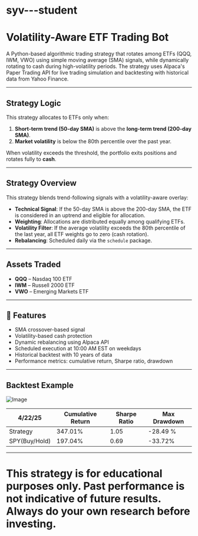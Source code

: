 # syv---student

# Volatility-Aware ETF Trading Bot

A Python-based algorithmic trading strategy that rotates among ETFs (QQQ, IWM, VWO) using simple moving average (SMA) signals, while dynamically rotating to cash during high-volatility periods. The strategy uses Alpaca's Paper Trading API for live trading simulation and backtesting with historical data from Yahoo Finance.

---

##  Strategy Logic

This strategy allocates to ETFs only when:
1. **Short-term trend (50-day SMA)** is above the **long-term trend (200-day SMA)**.
2. **Market volatility** is below the 80th percentile over the past year.

When volatility exceeds the threshold, the portfolio exits positions and rotates fully to **cash**.

---

## Strategy Overview

This strategy blends trend-following signals with a volatility-aware overlay:

- **Technical Signal**: If the 50-day SMA is above the 200-day SMA, the ETF is considered in an uptrend and eligible for allocation.
- **Weighting**: Allocations are distributed equally among qualifying ETFs.
- **Volatility Filter**: If the average volatility exceeds the 80th percentile of the last year, all ETF weights go to zero (cash rotation).
- **Rebalancing**: Scheduled daily via the `schedule` package.

---

##  Assets Traded

- **QQQ** – Nasdaq 100 ETF
- **IWM** – Russell 2000 ETF
- **VWO** – Emerging Markets ETF

---

## 🚀 Features

- SMA crossover-based signal  
- Volatility-based cash protection  
- Dynamic rebalancing using Alpaca API  
- Scheduled execution at 10:00 AM EST on weekdays  
- Historical backtest with 10 years of data  
- Performance metrics: cumulative return, Sharpe ratio, drawdown

---

##  Backtest Example

![Image](https://github.com/user-attachments/assets/ae77e187-b557-4578-89ca-d182f75a3cf6)

| 4/22/25      | Cumulative Return | Sharpe Ratio | Max Drawdown |
|--------------|-------------------|--------------|--------------|
| Strategy     |  347.01%          |  1.05        |  -28.49 %    |
| SPY(Buy/Hold)|  197.04%          |  0.69        |   -33.72%    |

---


# This strategy is for educational purposes only. Past performance is not indicative of future results. Always do your own research before investing.
